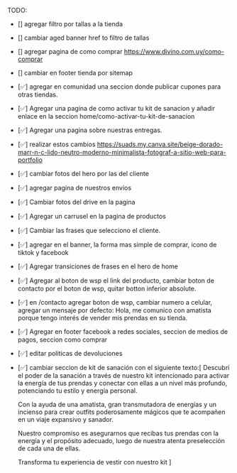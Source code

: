 TODO:
- [] agregar filtro por tallas a la tienda
- [] cambiar aged banner href to filtro de tallas
- [] agregar pagina de como comprar https://www.divino.com.uy/como-comprar
- [] cambiar en footer tienda por sitemap
- [✅] agregar en comunidad una seccion donde publicar cupones para otras tiendas.
- [✅] Agregar una pagina de como activar tu kit de sanacion y añadir enlace en la seccion home/como-activar-tu-kit-de-sanacion
- [✅] Agregar una pagina sobre nuestras entregas.
- [✅] realizar estos cambios https://suads.my.canva.site/beige-dorado-marr-n-c-lido-neutro-moderno-minimalista-fotograf-a-sitio-web-para-portfolio
- [✅] cambiar fotos del hero por las del cliente
- [✅] agregar pagina de nuestros envios
- [✅] Cambiar fotos del drive en la pagina
- [✅] Agregar un carrusel en la pagina de productos
- [✅] Cambiar las frases que selecciono el cliente.
- [✅] agregar en el banner, la forma mas simple de comprar, icono de tiktok y facebook  
- [✅] Agregar transiciones de frases en el hero de home
- [✅] Agregar al boton de wsp el link del producto, cambiar boton de contacto por el boton de wsp, quitar botton inferior absolute.
- [✅] en /contacto agregar boton de wsp, cambiar numero a celular, agregar un mensaje por defecto: Hola, me comunico con amatista porque tengo interés de vender mis prendas en su tienda.
- [✅] Agregar en footer facebook a redes sociales, seccion de medios de pagos, seccion como comprar

- [✅] editar politicas de devoluciones

- [✅] cambiar seccion de kit de sanación con el siguiente texto:[
  Descubrí el poder de la sanación a través de nuestro kit intencionado para activar la energía de tus prendas y conectar con ellas a un nivel más profundo, potenciando tu estilo y energía personal.
  
  Con la ayuda de una amatista, gran transmutadora de energías y un incienso para crear outfits poderosamente mágicos que te acompañen en un viaje expansivo y sanador.
  
  Nuestro compromiso es asegurarnos que recibas tus prendas con la energía y el propósito adecuado, luego de nuestra atenta preselección de cada una de ellas.
  
  Transforma tu experiencia de vestir con nuestro kit
]
